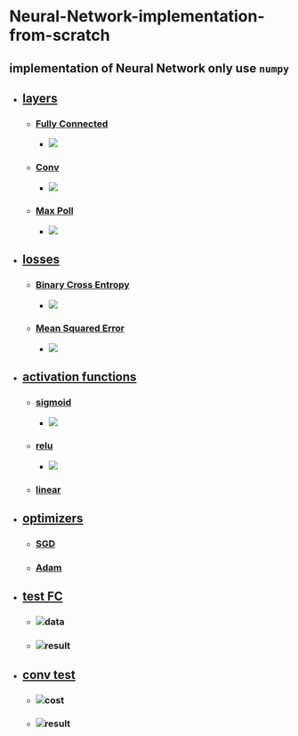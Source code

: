 # Neural-Network-implementation-from-scratch

##  implementation of Neural Network only use `numpy`

*   ##  [layers](./layers/)
    *   ### [Fully Connected](./layers/FullyConnected.py)
        *   ![](./images/FC.gif)
    *   ### [Conv](./layers/Convolution.py)
        *   ![](./images/conv-gif.gif)
    *   ### [Max Poll](./layers/MaxPoolling.py)
        *   ![](./images/maxpool-gif.gif)

*   ##  [losses](./losses/)
    *   ### [Binary Cross Entropy](./losses/BinaryCrossEntropy.py)
        *   ![](./images/BCE.png)
    *   ### [Mean Squared Error](./losses/MeanSquaredError.py)
        *   ![](./images/MSE.jpg)

*   ##  [activation functions](./activations/)
    *   ### [sigmoid](./activations/sigmoid.py)
        *   ![](./images/sigmoid.gif)
    *   ### [relu](./activations/relu.py)
        *   ![](./images/relu.gif)
    *   ### [linear](./activations/linear.py)

*   ##  [optimizers](./optimizers/)
    *   ### [SGD](./optimizers/GradientDescent.py)
    *   ### [Adam](./optimizers/ADAM.py)

*   ##  [test FC](./main.py)
    *   ### ![data](./images/data.png)
    *   ### ![result](./images/result.png)

*   ##  [conv test](./test.py)
    *   ### ![cost](./images/plot.jpg)
    *   ### ![result](./images/conv_result.jpg)
